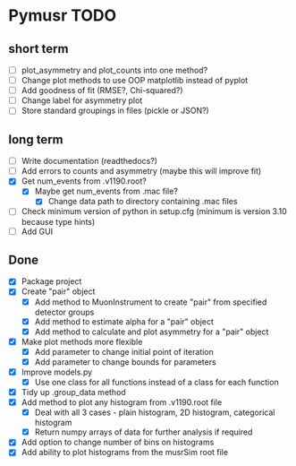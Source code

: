 # Pymusr TODO

## short term
- [ ] plot_asymmetry and plot_counts into one method?
- [ ] Change plot methods to use OOP matplotlib instead of pyplot
- [ ] Add goodness of fit (RMSE?, Chi-squared?)
- [ ] Change label for asymmetry plot
- [ ] Store standard groupings in files (pickle or JSON?)

## long term
- [ ] Write documentation (readthedocs?)
- [ ] Add errors to counts and asymmetry (maybe this will improve fit)
- [x] Get num_events from .v1190.root?
  - [x] Maybe get num_events from .mac file?
    - [x] Change data path to directory containing .mac files
- [ ] Check minimum version of python in setup.cfg (minimum is version 3.10 because type hints)
- [ ] Add GUI

## Done
- [x] Package project
- [x] Create "pair" object
  - [x] Add method to MuonInstrument to create "pair" from specified detector groups
  - [x] Add method to estimate alpha for a "pair" object
  - [x] Add method to calculate and plot asymmetry for a "pair" object
- [x] Make plot methods more flexible
  - [x] Add parameter to change initial point of iteration
  - [x] Add parameter to change bounds for parameters
- [x] Improve models.py
  - [x] Use one class for all functions instead of a class for each function
- [x] Tidy up .group_data method
- [x] Add method to plot any histogram from .v1190.root file
  - [x] Deal with all 3 cases - plain histogram, 2D histogram, categorical histogram
  - [x] Return numpy arrays of data for further analysis if required
- [x] Add option to change number of bins on histograms
- [x] Add ability to plot histograms from the musrSim root file